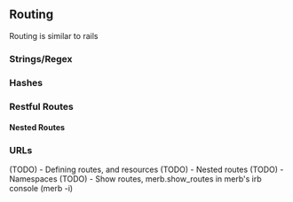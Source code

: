 ## Routing

Routing is similar to rails 

### Strings/Regex

### Hashes

### Restful Routes

#### Nested Routes


### URLs
(TODO) - Defining routes, and resources
(TODO) - Nested routes
(TODO) - Namespaces
(TODO) - Show routes, merb.show_routes in merb's irb console (merb -i)
